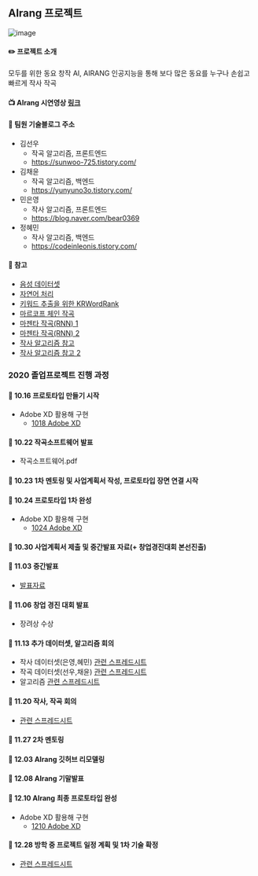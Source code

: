 ##  AIrang 프로젝트<br>
![image](https://user-images.githubusercontent.com/52441697/100899294-03375a80-3505-11eb-898a-5dc2a67c9ecd.png)

#### :pencil2: 프로젝트 소개
모두를 위한 동요 창작 AI, AIRANG
인공지능을 통해 보다 많은 동요를 누구나 손쉽고 빠르게 작사 작곡
#### :tv: AIrang 시연영상 [링크](https://www.youtube.com/watch?v=_yRwkHZCLmI)
#### :space_invader: 팀원 기술블로그 주소
* 김선우
  - 작곡 알고리즘, 프론트엔드
  - https://sunwoo-725.tistory.com/<br>
* 김채윤
  - 작곡 알고리즘, 백엔드
  - https://yunyuno3o.tistory.com/<br>
* 민은영
  - 작사 알고리즘, 프론트엔드
  - https://blog.naver.com/bear0369<br>
* 정혜민
  - 작사 알고리즘, 백엔드
  - https://codeinleonis.tistory.com/<br>
#### :book: 참고
* [음성 데이터셋](https://github.com/danbom/emotiontts_open_db)
* [자연어 처리](https://github.com/danbom/soynlp)
* [키워드 추출을 위한 KRWordRank](https://github.com/lovit/KR-WordRank)
* [마르코프 체인 작곡](https://github.com/danbom/MarkovMusic)
* [마젠타 작곡(RNN) 1](https://github.com/magenta/magenta)
* [마젠타 작곡(RNN) 2](https://colab.research.google.com/notebooks/magenta/hello_magenta/hello_magenta.ipynb)
* [작사 알고리즘 참고](https://github.com/danbom/hiphop)
* [작사 알고리즘 참고 2](https://github.com/forus-ai/KoGPT2-Lyrics-Generation-FineTuning-Version1)

### 2020 졸업프로젝트 진행 과정<br>
#### 📅 10.16 프로토타입 만들기 시작<br>
* Adobe XD 활용해 구현<br>
  - [1018 Adobe XD](https://xd.adobe.com/view/c1ddf3a1-8039-43de-966e-4c6cf48756b6-948e/)
#### 📅 10.22 작곡소프트웨어 발표<br>
* 작곡소프트웨어.pdf
#### 📅 10.23 1차 멘토링 및 사업계획서 작성, 프로토타입 장면 연결 시작<br>
#### 📅 10.24 프로토타입 1차 완성<br>
* Adobe XD 활용해 구현<br>
  - [1024 Adobe XD](https://xd.adobe.com/view/6d4ea879-0b66-4ed4-bbe9-1455d4917689-381d/?fullscreen&hints=off)
#### 📅 10.30 사업계획서 제출 및 중간발표 자료(+ 창업경진대회 본선진출)<br>
#### 📅 11.03 중간발표<br>
* [발표자료](https://github.com/danbom/capstonedesign/blob/main/airang.pdf)
#### 📅 11.06 창업 경진 대회 발표<br>
* 장려상 수상
#### 📅 11.13 추가 데이터셋, 알고리즘 회의<br>
* 작사 데이터셋(은영,혜민) [관련 스프레드시트](https://docs.google.com/spreadsheets/d/1ot7RgS7kaz1GI-OhT3EXO5I805EZs1rsqfFV1MLsa60/edit?usp=sharing)
* 작곡 데이터셋(선우,채윤) [관련 스프레드시트](https://docs.google.com/document/d/1D_6VYXj-haVLZm-3O4KSS6XG96-zDQht/edit)
* 알고리즘 [관련 스프레드시트](https://docs.google.com/spreadsheets/d/1LDNTvfOhnJw_W6Rfeia6OdszMlUh3J3pT3UqdmKehQ0/edit?usp=sharing)
#### 📅 11.20 작사, 작곡 회의<br>
* [관련 스프레드시트](https://docs.google.com/spreadsheets/d/1LDNTvfOhnJw_W6Rfeia6OdszMlUh3J3pT3UqdmKehQ0/edit#gid=1287511031)
#### 📅 11.27 2차 멘토링<br>
#### 📅 12.03 AIrang 깃허브 리모델링<br>
#### 📅 12.08 AIrang 기말발표 <br>
#### 📅 12.10 AIrang 최종 프로토타입 완성 <br>
* Adobe XD 활용해 구현<br>
  - [1210 Adobe XD](https://xd.adobe.com/view/426227ad-93fa-4798-9171-028710f34c23-1731/?fullscreen&hints=off)
#### 📅 12.28 방학 중 프로젝트 일정 계획 및 1차 기술 확정 <br>
* [관련 스프레드시트](https://docs.google.com/spreadsheets/d/1qB-PMVqswNSAqiWbsIZ2ohPrGPZt5f3bQUlnmdW-W8E/edit#gid=0)
